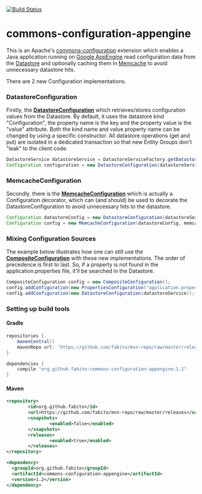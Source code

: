 [![Build Status](https://travis-ci.org/fabito/commons-configuration-appengine.png?branch=master)](https://travis-ci.org/fabito/commons-configuration-appengine)


commons-configuration-appengine
===============================

This is an Apache's [commons-configuration](http://commons.apache.org/proper/commons-configuration/index.html) 
extension which enables a Java application running on [Google AppEngine](https://developers.google.com/appengine/) read configuration data from the [Datastore](https://developers.google.com/appengine/docs/java/datastore/) 
and optionally caching them in [Memcache](https://developers.google.com/appengine/docs/java/memcache/) to avoid unnecessary datastore hits.

There are 2 new Configuration implementations. 

### DatastoreConfiguration

Firstly, the [**DatastoreConfiguration**](https://github.com/fabito/commons-configuration-appengine/blob/master/src/main/java/org/github/fabito/commons/configuration/appengine/DatastoreConfiguration.java) which retrieves/stores configuration values from the Datastore.
By default, it uses the datastore kind "Configuration", the property name is the key and the property value is the "value" attribute. 
Both the kind name and value property name can be changed by using a specific constructor.
All datastore operations (get and put) are isolated in a dedicated transaction so that new Entity Groups don't "leak" to the client code.   

```java
DatastoreService datastoreService = DatastoreServiceFactory.getDatastoreService();
Configuration configuration = new DatastoreConfiguration(datastoreService);
```
### MemcacheConfiguration 

Secondly, there is the [**MemcacheConfiguration**](https://github.com/fabito/commons-configuration-appengine/blob/master/src/main/java/org/github/fabito/commons/configuration/appengine/MemcacheConfiguration.java) 
which is actually a Configuration decorator, which can (and should) be used to decorate the DatastoreConfiguration to avoid unnecessary hits to the datastore.

```java
Configuration datastoreConfig = new DatastoreConfiguration(datastoreService);
Configuration config = new MemcacheConfiguration(datastoreConfig, memcacheService);
```
### Mixing Configuration Sources

The example below illustrates how one can still use the [**CompositeConfiguration**](http://commons.apache.org/proper/commons-configuration/userguide/howto_compositeconfiguration.html#Composite_Configuration_Details)
 with these new implementations. The order of precedence is first to last. So, if a property is not found in the application.properties file, it'll be searched in the Datastore.

```java
CompositeConfiguration config = new CompositeConfiguration();
config.addConfiguration(new PropertiesConfiguration("application.properties"));
config.addConfiguration(new DatastoreConfiguration(datastoreService));
```

### Setting up build tools 


#### Gradle

```groovy
repositories {
    mavenCentral()
    mavenRepo url: 'https://github.com/fabito/mvn-repo/raw/master/releases'
}
```
```groovy
dependencies {
    compile "org.github.fabito:commons-configuration-appengine:1.2"
}
```

#### Maven

```xml
<repository>
        <id>org.github.fabito</id>
        <url>https://github.com/fabito/mvn-repo/raw/master/releases</url>
        <snapshots>
                <enabled>false</enabled>
        </snapshots>
        <releases>
                <enabled>true</enabled>
        </releases>
</repository>
```

```xml
<dependency>
  <groupId>org.github.fabito</groupId>
  <artifactId>commons-configuration-appengine</artifactId>
  <version>1.2</version>
</dependency>
```